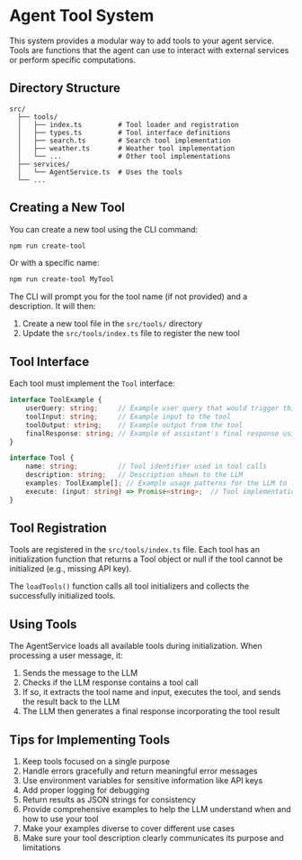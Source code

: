 # Agent Tool System

This system provides a modular way to add tools to your agent service. Tools are functions that the agent can use to interact with external services or perform specific computations.

## Directory Structure

```
src/
  ├── tools/
  │   ├── index.ts         # Tool loader and registration
  │   ├── types.ts         # Tool interface definitions
  │   ├── search.ts        # Search tool implementation
  │   ├── weather.ts       # Weather tool implementation
  │   └── ...              # Other tool implementations
  ├── services/
  │   └── AgentService.ts  # Uses the tools
  └── ...
```

## Creating a New Tool

You can create a new tool using the CLI command:

```bash
npm run create-tool
```

Or with a specific name:

```bash
npm run create-tool MyTool
```

The CLI will prompt you for the tool name (if not provided) and a description. It will then:

1. Create a new tool file in the `src/tools/` directory
2. Update the `src/tools/index.ts` file to register the new tool

## Tool Interface

Each tool must implement the `Tool` interface:

```typescript
interface ToolExample {
    userQuery: string;     // Example user query that would trigger this tool
    toolInput: string;     // Example input to the tool
    toolOutput: string;    // Example output from the tool
    finalResponse: string; // Example of assistant's final response using the tool output
}

interface Tool {
    name: string;          // Tool identifier used in tool calls
    description: string;   // Description shown to the LLM
    examples: ToolExample[]; // Example usage patterns for the LLM to learn from
    execute: (input: string) => Promise<string>;  // Tool implementation
}
```

## Tool Registration

Tools are registered in the `src/tools/index.ts` file. Each tool has an initialization function that returns a Tool object or null if the tool cannot be initialized (e.g., missing API key).

The `loadTools()` function calls all tool initializers and collects the successfully initialized tools.

## Using Tools

The AgentService loads all available tools during initialization. When processing a user message, it:

1. Sends the message to the LLM
2. Checks if the LLM response contains a tool call
3. If so, it extracts the tool name and input, executes the tool, and sends the result back to the LLM
4. The LLM then generates a final response incorporating the tool result

## Tips for Implementing Tools

1. Keep tools focused on a single purpose
2. Handle errors gracefully and return meaningful error messages
3. Use environment variables for sensitive information like API keys
4. Add proper logging for debugging
5. Return results as JSON strings for consistency
6. Provide comprehensive examples to help the LLM understand when and how to use your tool
7. Make your examples diverse to cover different use cases
8. Make sure your tool description clearly communicates its purpose and limitations